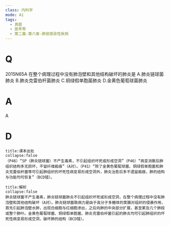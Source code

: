 ```yaml
---
class: 内科学
mode: A1
tags:
  - 真题
  - 医考帮
  - 第二篇-第六章-肺部感染性疾病
---
```


# Q
2015N65A 在整个病理过程中没有肺泡壁和其他结构破坏的肺炎是
A.肺炎链球菌肺炎
B.肺炎克雷伯杆菌肺炎
C.铜绿假单胞菌肺炎
D.金黄色葡萄球菌肺炎

# A
A
# D
```ad-note
title:课本出处
collapse:false
（P46）“SP（肺炎链球菌）不产生毒素，不引起组织坏死或形成空洞”（P46）“病变消散后肺组织结构多无损坏，不留纤维瘢痕”（A对）。（P41）“除了金黄色葡萄球菌、铜绿假单胞菌和肺炎克雷伯杆菌等可引起肺组织的坏死性病变易形成空洞外，肺炎治愈后多不遗留瘢痕，肺的结构与功能均可恢复”（BCD错）。
```

```ad-summary
title:解析
collapse:false
肺炎链球菌不产生毒素，肺炎链球菌肺炎不引起组织坏死或形成空洞，在整个病理过程中没有肺泡壁和其他结构破坏（A对）。肺炎链球菌致病力是由于高分子多糖体的荚膜对组织的侵袭作用，首先引起肺泡壁水肿，出现白细胞与红细胞渗出，之后向肺的中央部分扩展，甚至累及几个肺段或整个肺叶。金黄色葡萄球菌、铜绿假单胞菌、肺炎克雷伯杆菌引起的肺炎均可引起肺组织的坏死性病变易形成空洞，破坏肺的结构（BCD错）。
```

